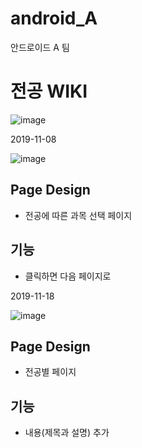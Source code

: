 ﻿# android_A

안드로이드 A 팀

# 전공 WIKI

![image](https://user-images.githubusercontent.com/46625602/68465980-db6cb900-0256-11ea-84e6-6f2b72159f33.png)

2019-11-08

![image](https://user-images.githubusercontent.com/46625602/68471975-c564f580-0262-11ea-8b46-0b4c8d1ddecd.png)
 
 ## Page Design
 * 전공에 따른 과목 선택 페이지

 ## 기능
 * 클릭하면 다음 페이지로 

2019-11-18

![image](https://user-images.githubusercontent.com/50735594/69044945-32ce0e80-0a39-11ea-8e70-b5deeed91aaa.png)

## Page Design
* 전공별 페이지

## 기능
* 내용(제목과 설명) 추가 
